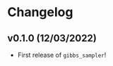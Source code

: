 # Changelog

<!--next-version-placeholder-->

## v0.1.0 (12/03/2022)

- First release of `gibbs_sampler`!